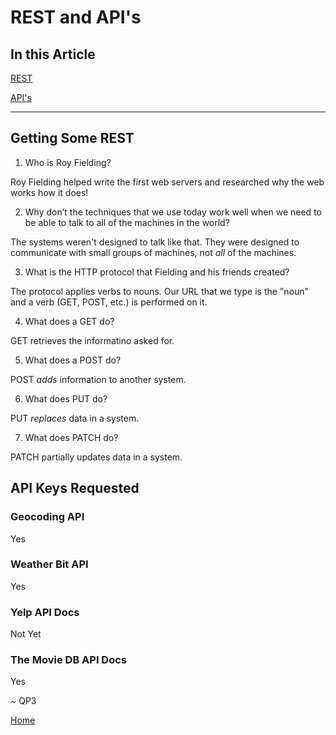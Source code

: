 # REST and API's

## In this Article

[REST](#topic1)

[API's](#topic2)


---

<a name="topic1"></a>

## Getting Some REST

1. Who is Roy Fielding?

  Roy Fielding helped write the first web servers and researched why the web works how it does!

2. Why don’t the techniques that we use today work well when we need to be able to talk to all of the machines in the world?

The systems weren't designed to talk like that. They were designed to communicate with small groups of machines, not *all* of the machines.

3. What is the HTTP protocol that Fielding and his friends created?

The protocol applies verbs to nouns.  Our URL that we type is the "noun" and a verb (GET, POST, etc.) is performed on it.

4. What does a GET do?

GET retrieves the informatino asked for. 

5. What does a POST do?

POST *adds* information to another system.

6. What does PUT do?

PUT *replaces* data in a system.

7. What does PATCH do?

PATCH partially updates data in a system.

<a name="topic2"></a>

## API Keys Requested

### Geocoding API
Yes
### Weather Bit API
Yes

### Yelp API Docs

Not Yet

### The Movie DB API Docs

Yes


~ QP3

[Home](../README.md)

